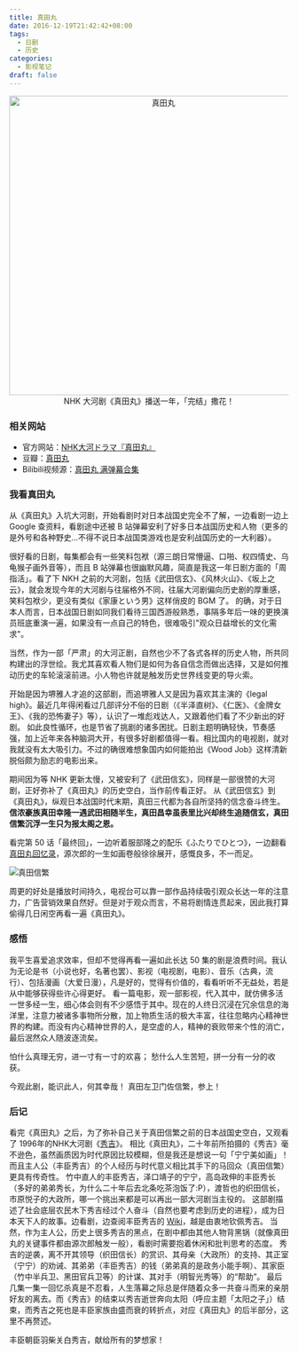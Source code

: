 ```yaml
---
title: 真田丸
date: 2016-12-19T21:42:42+08:00
tags:
  - 日剧
  - 历史
categories:
  - 影视笔记
draft: false
---
```


<div align=center>
<!--<img src="https://ww3.sinaimg.cn/large/006tNc79jw1fawfvd5fulj30u00u0djw.jpg" width="540" height="540" alt='真田丸'/>-->
<img src="https://seanxpcom-1252122045.cos.ap-nanjing.myqcloud.com/TV-sanadamaru-1.jpg" width="540" height="540" alt='真田丸'/>
NHK 大河剧《真田丸》播送一年，「完结」撒花！
</div>

<!--more-->

### 相关网站

* 官方网站：[NHK大河ドラマ『真田丸』](https://www.nhk.or.jp/sanadamaru/)
* 豆瓣：[真田丸](https://movie.douban.com/subject/25884841/)
* Bilibili视频源：[真田丸 满弹幕合集](https://www.bilibili.com/video/av7604530/)

### 我看真田丸
从《真田丸》入坑大河剧，开始看剧时对日本战国史完全不了解，一边看剧一边上 Google 查资料，看剧途中还被 B 站弹幕安利了好多日本战国历史和人物（更多的是外号和各种野史...不得不说日本战国类游戏也是安利战国历史的一大利器）。

很好看的日剧，每集都会有一些笑料包袱（源三朗日常懵逼、口啪、权四情史、乌龟猴子画外音等），而且 B 站弹幕也很幽默风趣，简直是我这一年日剧方面的「周指活」。看了下 NKH 之前的大河剧，包括《武田信玄》、《风林火山》、《坂上之云》，就会发现今年的大河剧与往届格外不同，往届大河剧偏向历史剧的厚重感，笑料包袱少，更没有类似《家康という男》这样俏皮的 BGM 了。
的确，对于日本人而言，日本战国日剧如同我们看待三国西游般熟悉，事隔多年后一味的更换演员班底重演一遍，如果没有一点自己的特色，很难吸引"观众日益增长的文化需求"。

当然，作为一部「严肃」的大河正剧，自然也少不了各式各样的历史人物，所共同构建出的浮世绘。我尤其喜欢看人物们是如何为各自信念而做出选择，又是如何推动历史的车轮滚滚前进。小人物也许就是触发历史世界线变更的导火索。

开始是因为堺雅人才追的这部剧，而追堺雅人又是因为喜欢其主演的《legal high》。最近几年得闲看过几部评分不俗的日剧（《半泽直树》、《仁医》、《金牌女王》、《我的恐怖妻子》等），认识了一堆彪戏达人，又跟着他们看了不少新出的好剧。
如此良性循环，也是节省了挑剧的诸多困扰。日剧主题明确轻快，节奏感强，加上近年来各种脑洞大开，有很多好剧都值得一看。相比国内的电视剧，就对我就没有太大吸引力。不过的确很难想象国内如何能拍出《Wood Job》这样清新脱俗颇为励志的电影出来。

期间因为等 NHK 更新太慢，又被安利了《武田信玄》，同样是一部很赞的大河剧，正好弥补了《真田丸》的历史空白，当作前传看正好。
从《武田信玄》到《真田丸》，纵观日本战国时代末期，真田三代都为各自所坚持的信念奋斗终生。**信浓豪族真田幸隆一遇武田相随半生，真田昌幸虽表里比兴却终生追随信玄，真田信繁沉浮一生只为报太阁之恩。**

看完第 50 话「最终回」，一边听着服部隆之的配乐《ふたりでひとつ》，一边翻看[真田丸回忆录](https://www.nhk.or.jp/sanadamaru/special/subject/subject56.html)，源次郎的一生如画卷般徐徐展开，感慨良多，不一而足。

<!--![真田信繁](https://ww1.sinaimg.cn/large/006tNc79gw1fawft9whyzj30hv0iagpe.jpg)-->
![真田信繁](https://seanxpcom-1252122045.cos.ap-nanjing.myqcloud.com/TV-sanadamaru-2.jpg)

周更的好处是播放时间持久，电视台可以靠一部作品持续吸引观众长达一年的注意力，广告营销效果自然好。但是对于观众而言，不易将剧情连贯起来，因此我打算偷得几日闲空再看一遍《真田丸》。

### 感悟
我平生喜爱追求效率，但却不觉得再看一遍如此长达 50 集的剧是浪费时间。我认为无论是书（小说也好，名著也罢）、影视（电视剧，电影）、音乐（古典，流行）、包括漫画（大爱日漫），凡是好的，觉得有价值的，看看听听不无益处，若是从中能够获得些许心得更好。
看一篇电影，观一部影视，代入其中，就仿佛多活一世多经一生，细心体会则有不少感悟于其中。现在的人终日沉浸在冗余信息的海洋里，注意力被诸多事物所分散，加上物质生活的极大丰富，往往忽略内心精神世界的构建。而没有内心精神世界的人，是空虚的人，精神的衰败带来个性的消亡，最后泯然众人随波逐流矣。

怕什么真理无穷，进一寸有一寸的欢喜；
愁什么人生苦短，拼一分有一分的收获。

今观此剧，能识此人，何其幸哉！
真田左卫门佐信繁，参上！

### 后记
看完《真田丸》之后，为了弥补自己关于真田信繁之前的日本战国史空白，又观看了 1996年的NHK大河剧《[秀吉](https://www.bilibili.com/video/av3389329/)》。
相比《真田丸》，二十年前所拍摄的《秀吉》毫不逊色，虽然画质因为时代原因比较模糊，但是我还是想说一句「宁宁美如画」！而且主人公（丰臣秀吉）的个人经历与时代意义相比其手下的马回众（真田信繁）更具有传奇性。
竹中直人的丰臣秀吉，泽口靖子的宁宁，高岛政伸的丰臣秀长（多好的弟弟秀长，为什么二十年后去北条吃茶泡饭了:P），渡哲也的织田信长，市原悦子的大政所，哪一个挑出来都是可以再出一部大河剧当主役的。
这部剧描述了社会底层农民木下秀吉经过个人奋斗（自然也要考虑到历史的进程），成为日本天下人的故事。边看剧，边查阅丰臣秀吉的 [Wiki](https://www.wikiwand.com/zh/%E4%B8%B0%E8%87%A3%E7%A7%80%E5%90%89)，越是由衷地钦佩秀吉。
当然，作为主人公，历史上很多秀吉的黑点，在剧中都由其他人物背黑锅（就像真田丸的关键事件都由源次郎触发一般），看剧时需要抱着休闲和批判思考的态度。
秀吉的逆袭，离不开其领导（织田信长）的赏识、其母亲（大政所）的支持、其正室（宁宁）的劝诫、其弟弟（丰臣秀吉）的钱（弟弟真的是政务小能手啊）、其家臣（竹中半兵卫、黑田官兵卫等）的计谋、其对手（明智光秀等）的“帮助”。
最后几集一集一回忆杀真是不忍看，人生落幕之际总是伴随着众多一共奋斗而来的亲朋好友的离去。而《秀吉》的结束以秀吉逝世奔向太阳（呼应主题「太阳之子」）结束，而秀吉之死也是丰臣家族由盛而衰的转折点，对应《真田丸》的后半部分，这里不再赘述。

丰臣朝臣羽柴关白秀吉，献给所有的梦想家！
